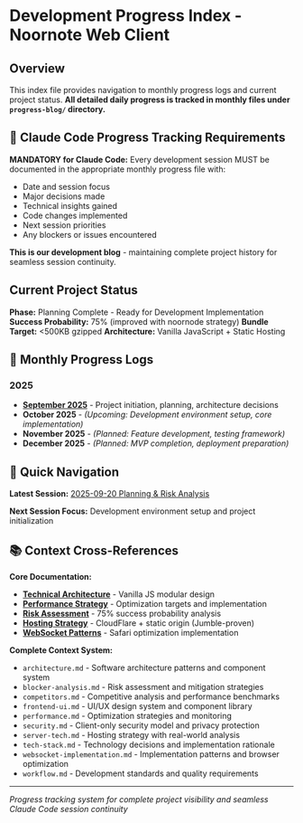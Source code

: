 # Development Progress Index - Noornote Web Client

## Overview

This index file provides navigation to monthly progress logs and current project status. **All detailed daily progress is tracked in monthly files under `progress-blog/` directory.**

## 🔄 **Claude Code Progress Tracking Requirements**

**MANDATORY for Claude Code:** Every development session MUST be documented in the appropriate monthly progress file with:
- Date and session focus
- Major decisions made
- Technical insights gained
- Code changes implemented
- Next session priorities
- Any blockers or issues encountered

**This is our development blog** - maintaining complete project history for seamless session continuity.

## Current Project Status

**Phase:** Planning Complete - Ready for Development Implementation
**Success Probability:** 75% (improved with noornode strategy)
**Bundle Target:** <500KB gzipped
**Architecture:** Vanilla JavaScript + Static Hosting

## 📅 Monthly Progress Logs

### 2025
- **[September 2025](./progress-blog/2025-09-progress.md)** - Project initiation, planning, architecture decisions
- **October 2025** - *(Upcoming: Development environment setup, core implementation)*
- **November 2025** - *(Planned: Feature development, testing framework)*
- **December 2025** - *(Planned: MVP completion, deployment preparation)*

## 🎯 Quick Navigation

**Latest Session:** [2025-09-20 Planning & Risk Analysis](./progress-blog/2025-09-progress.md#2025-09-20-project-planning--risk-analysis-session)

**Next Session Focus:** Development environment setup and project initialization

## 📚 Context Cross-References

**Core Documentation:**
- **[Technical Architecture](./architecture.md)** - Vanilla JS modular design
- **[Performance Strategy](./performance.md)** - Optimization targets and implementation
- **[Risk Assessment](./blocker-analysis.md)** - 75% success probability analysis
- **[Hosting Strategy](./server-tech.md)** - CloudFlare + static origin (Jumble-proven)
- **[WebSocket Patterns](./websocket-implementation.md)** - Safari optimization implementation

**Complete Context System:**
- `architecture.md` - Software architecture patterns and component system
- `blocker-analysis.md` - Risk assessment and mitigation strategies
- `competitors.md` - Competitive analysis and performance benchmarks
- `frontend-ui.md` - UI/UX design system and component library
- `performance.md` - Optimization strategies and monitoring
- `security.md` - Client-only security model and privacy protection
- `server-tech.md` - Hosting strategy with real-world analysis
- `tech-stack.md` - Technology decisions and implementation rationale
- `websocket-implementation.md` - Implementation patterns and browser optimization
- `workflow.md` - Development standards and quality requirements

---

*Progress tracking system for complete project visibility and seamless Claude Code session continuity*